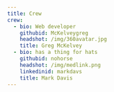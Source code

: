 ```yaml
---
title: Crew
crew:
  - bio: Web developer
    githubid: McKelveygreg
    headshot: /img/360avatar.jpg
    title: Greg McKelvey
  - bio: has a thing for hats
    githubid: nohorse
    headshot: /img/medlink.png
    linkedinid: markdavs
    title: Mark Davis
---
```


